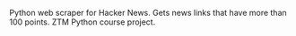 Python web scraper for Hacker News. Gets news links that have more than 100 points. ZTM Python course project. 
